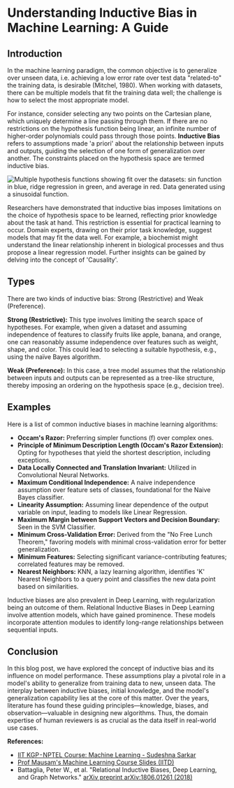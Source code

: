 # Understanding Inductive Bias in Machine Learning: A Guide

## Introduction

In the machine learning paradigm, the common objective is to generalize over unseen data, i.e. achieving a low error rate over test data "related-to" the training data, is desirable (Mitchel, 1980). When working with datasets, there can be multiple models that fit the training data well; the challenge is how to select the most appropriate model.

For instance, consider selecting any two points on the Cartesian plane, which uniquely determine a line passing through them. If there are no restrictions on the hypothesis function being linear, an infinite number of higher-order polynomials could pass through those points. **Inductive Bias** refers to assumptions made 'a priori' about the relationship between inputs and outputs, guiding the selection of one form of generalization over another. The constraints placed on the hypothesis space are termed inductive bias.

![Multiple hypothesis functions showing fit over the datasets: sin function in blue, ridge regression in green, and average in red. Data generated using a sinusoidal function.](image-link-here)

Researchers have demonstrated that inductive bias imposes limitations on the choice of hypothesis space to be learned, reflecting prior knowledge about the task at hand. This restriction is essential for practical learning to occur. Domain experts, drawing on their prior task knowledge, suggest models that may fit the data well. For example, a biochemist might understand the linear relationship inherent in biological processes and thus propose a linear regression model. Further insights can be gained by delving into the concept of 'Causality'.

## Types

There are two kinds of inductive bias: Strong (Restrictive) and Weak (Preference).

**Strong (Restrictive):** This type involves limiting the search space of hypotheses. For example, when given a dataset and assuming independence of features to classify fruits like apple, banana, and orange, one can reasonably assume independence over features such as weight, shape, and color. This could lead to selecting a suitable hypothesis, e.g., using the naïve Bayes algorithm.

**Weak (Preference):** In this case, a tree model assumes that the relationship between inputs and outputs can be represented as a tree-like structure, thereby imposing an ordering on the hypothesis space (e.g., decision tree).

## Examples

Here is a list of common inductive biases in machine learning algorithms:

- **Occam's Razor:** Preferring simpler functions (f) over complex ones.
- **Principle of Minimum Description Length (Occam's Razor Extension):** Opting for hypotheses that yield the shortest description, including exceptions.
- **Data Locally Connected and Translation Invariant:** Utilized in Convolutional Neural Networks.
- **Maximum Conditional Independence:** A naive independence assumption over feature sets of classes, foundational for the Naive Bayes classifier.
- **Linearity Assumption:** Assuming linear dependence of the output variable on input, leading to models like Linear Regression.
- **Maximum Margin between Support Vectors and Decision Boundary:** Seen in the SVM Classifier.
- **Minimum Cross-Validation Error:** Derived from the "No Free Lunch Theorem," favoring models with minimal cross-validation error for better generalization.
- **Minimum Features:** Selecting significant variance-contributing features; correlated features may be removed.
- **Nearest Neighbors:** KNN, a lazy learning algorithm, identifies 'K' Nearest Neighbors to a query point and classifies the new data point based on similarities.

Inductive biases are also prevalent in Deep Learning, with regularization being an outcome of them. Relational Inductive Biases in Deep Learning involve attention models, which have gained prominence. These models incorporate attention modules to identify long-range relationships between sequential inputs.

## Conclusion

In this blog post, we have explored the concept of inductive bias and its influence on model performance. These assumptions play a pivotal role in a model's ability to generalize from training data to new, unseen data. The interplay between inductive biases, initial knowledge, and the model's generalization capability lies at the core of this matter. Over the years, literature has found these guiding principles—knowledge, biases, and observation—valuable in designing new algorithms. Thus, the domain expertise of human reviewers is as crucial as the data itself in real-world use cases.

**References:**
- [IIT KGP - NPTEL Course: Machine Learning - Sudeshna Sarkar](https://www.youtube.com/watch?v=dYMCwxgl3vk&list=PLIg1dOXc_acbdJo-AE5RXpIM_rvwrerwR&index=3&ab_channel=MachineLearning-SudeshnaSarkar)
- [Prof Mausam's Machine Learning Course Slides (IITD)](https://www.cse.iitd.ac.in/~mausam/courses/csl333/spring2015/lectures/20-mlintro.pdf)
- Battaglia, Peter W., et al. "Relational Inductive Biases, Deep Learning, and Graph Networks." [arXiv preprint arXiv:1806.01261 (2018)](https://arxiv.org/abs/1806.01261)
